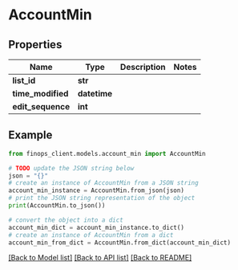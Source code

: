 # AccountMin


## Properties

Name | Type | Description | Notes
------------ | ------------- | ------------- | -------------
**list_id** | **str** |  | 
**time_modified** | **datetime** |  | 
**edit_sequence** | **int** |  | 

## Example

```python
from finops_client.models.account_min import AccountMin

# TODO update the JSON string below
json = "{}"
# create an instance of AccountMin from a JSON string
account_min_instance = AccountMin.from_json(json)
# print the JSON string representation of the object
print(AccountMin.to_json())

# convert the object into a dict
account_min_dict = account_min_instance.to_dict()
# create an instance of AccountMin from a dict
account_min_from_dict = AccountMin.from_dict(account_min_dict)
```
[[Back to Model list]](../README.md#documentation-for-models) [[Back to API list]](../README.md#documentation-for-api-endpoints) [[Back to README]](../README.md)


